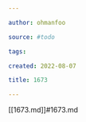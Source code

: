 ```yaml
---

author: ohmanfoo

source: #todo

tags: 

created: 2022-08-07

title: 1673

---
```

[[1673.md]]#1673.md
